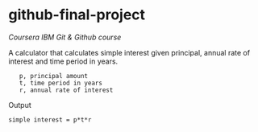 # github-final-project
*Coursera IBM Git &amp; Github course*

A calculator that calculates simple interest given principal, annual rate of interest and time period in years.

```Input:
   p, principal amount
   t, time period in years
   r, annual rate of interest
```
Output
```
simple interest = p*t*r
```
